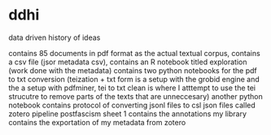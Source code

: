 # ddhi
data driven history of ideas

contains 85 documents in pdf format as the actual textual corpus, contains a csv file (jsor metadata csv),
contains an R notebook titled exploration (work done with the metadata)
contains two python notebooks for the pdf to txt conversion (teization + txt form is a setup with the grobid engine and the a setup with pdfminer, 
tei to txt clean is where I atttempt to use the tei strucutre to remove parts of the texts that are unneccesary) 
another python notebook contains protocol of converting jsonl files to csl json files called zotero pipeline
postfascism sheet 1 contains the annotations
my library contains the exportation of my metadata from zotero
